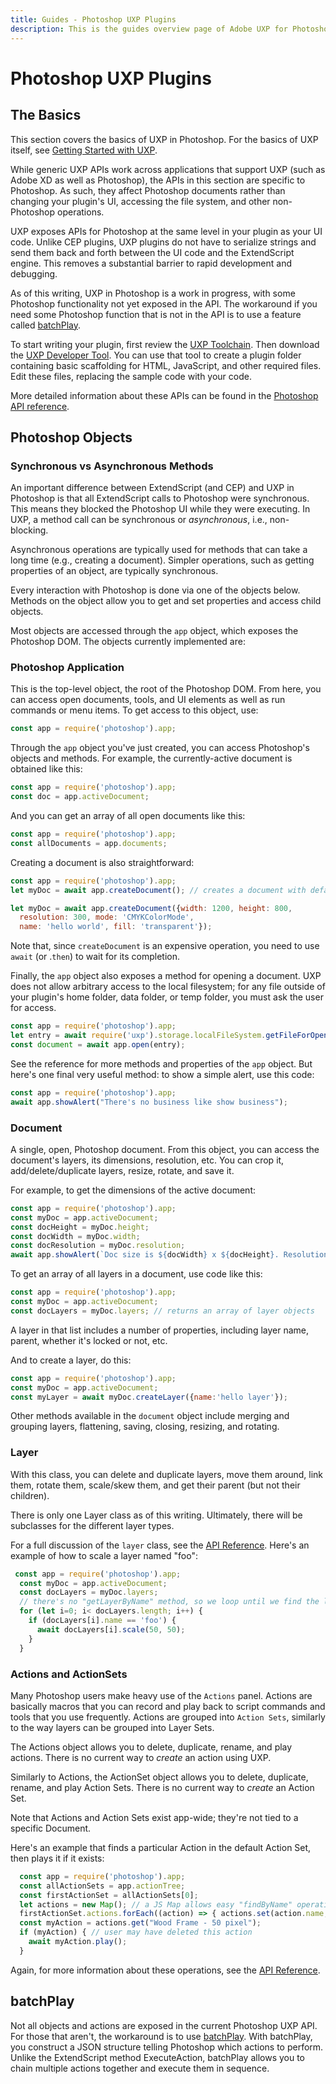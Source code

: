 ```yaml
---
title: Guides - Photoshop UXP Plugins
description: This is the guides overview page of Adobe UXP for Photoshop 
---
```


# Photoshop UXP Plugins

## The Basics
This section covers the basics of UXP in Photoshop. For the basics of UXP itself, see [Getting Started with UXP](../uxp-basics/index.md).

While generic UXP APIs work across applications that support UXP (such as Adobe XD as well as Photoshop), the APIs in this section are specific to Photoshop. As such, they affect Photoshop documents rather than changing your plugin's UI, accessing the file system, and other non-Photoshop operations.

UXP exposes APIs for Photoshop at the same level in your plugin as your UI code. Unlike CEP plugins, UXP plugins do not have to serialize strings and send them back and forth between the UI code and the ExtendScript engine. This removes a substantial barrier to rapid development and debugging.

As of this writing, UXP in Photoshop is a work in progress, with some Photoshop functionality not yet exposed in the API. The workaround if you need some Photoshop function that is not in the API is to use a feature called [batchPlay](./batchplay.md).

To start writing your plugin, first review the [UXP Toolchain](../uxp_guide/toolchain.md). Then download the [UXP Developer Tool](../uxp-developer-tool/index.md). You can use that tool to create a plugin folder containing basic scaffolding for HTML, JavaScript, and other required files. Edit these files, replacing the sample code with your code.

More detailed information about these APIs can be found in the [Photoshop API reference](#TBD).

## Photoshop Objects

### Synchronous vs Asynchronous Methods

An important difference between ExtendScript (and CEP) and UXP in Photoshop is that all ExtendScript calls to Photoshop were synchronous. This means they blocked the Photoshop UI while they were executing. In UXP, a method call can be synchronous or *asynchronous*, i.e., non-blocking.

Asynchronous operations are typically used for methods that can take a long time (e.g., creating a document). Simpler operations, such as getting properties of an object, are typically synchronous.

Every interaction with Photoshop is done via one of the objects below. Methods on the object allow you to get and set properties and access child objects. 

Most objects are accessed through the `app` object, which exposes the Photoshop DOM. The objects currently implemented are:

### Photoshop Application
This is the top-level object, the root of the Photoshop DOM. From here, you can access open documents, tools, and UI elements as well as run commands or menu items. To get access to this object, use:

```js
const app = require('photoshop').app;
```

Through the `app` object you've just created, you can access Photoshop's objects and methods. For example, the currently-active document is obtained like this:

```js
const app = require('photoshop').app;
const doc = app.activeDocument;
```

And you can get an array of all open documents like this:

```js
const app = require('photoshop').app;
const allDocuments = app.documents;
```

Creating a document is also straightforward:

```js
const app = require('photoshop').app;
let myDoc = await app.createDocument(); // creates a document with default settings

let myDoc = await app.createDocument({width: 1200, height: 800,
  resolution: 300, mode: 'CMYKColorMode', 
  name: 'hello world', fill: 'transparent'});
```

Note that, since `createDocument` is an expensive operation, you need to use `await` (or .`then`) to wait for its completion.

Finally, the `app` object also exposes a method for opening a document. UXP does not allow arbitrary access to the local filesystem; for any file outside of your plugin's home folder, data folder, or temp folder, you must ask the user for access.

```js
const app = require('photoshop').app;
let entry = await require('uxp').storage.localFileSystem.getFileForOpening();
const document = await app.open(entry);
```

See the reference for more methods and properties of the `app` object. But here's one final very useful method: to show a simple alert, use this code:

```js
const app = require('photoshop').app;
await app.showAlert("There's no business like show business");
```

### Document
A single, open, Photoshop document. From this object, you can access the document's layers, its dimensions, resolution, etc. You can crop it, add/delete/duplicate layers, resize, rotate, and save it.

For example, to get the dimensions of the active document:

```js
const app = require('photoshop').app;
const myDoc = app.activeDocument;
const docHeight = myDoc.height;
const docWidth = myDoc.width;
const docResolution = myDoc.resolution;
await app.showAlert(`Doc size is ${docWidth} x ${docHeight}. Resolution is ${docResolution}`);
```

To get an array of all layers in a document, use code like this:

```js
const app = require('photoshop').app;
const myDoc = app.activeDocument;
const docLayers = myDoc.layers; // returns an array of layer objects
```
A layer in that list includes a number of properties, including layer name, parent, whether it's locked or not, etc.

And to create a layer, do this:
```js
const app = require('photoshop').app;
const myDoc = app.activeDocument;
const myLayer = await myDoc.createLayer({name:'hello layer'});
```

Other methods available in the `document` object include merging and grouping layers, flattening, saving, closing, resizing, and rotating.

### Layer

With this class, you can delete and duplicate layers, move them around, link them, rotate them, scale/skew them, and get their parent (but not their children).

There is only one Layer class as of this writing. Ultimately, there will be subclasses for the different layer types.

For a full discussion of the `layer` class, see the [API Reference](#TBD). Here's an example of how to scale a layer named "foo":

```js
 const app = require('photoshop').app;
  const myDoc = app.activeDocument;
  const docLayers = myDoc.layers;
  // there's no "getLayerByName" method, so we loop until we find the layer:
  for (let i=0; i< docLayers.length; i++) {
    if (docLayers[i].name == 'foo') {
      await docLayers[i].scale(50, 50);
    }
  }
```

### Actions and ActionSets
Many Photoshop users make heavy use of the `Actions` panel. Actions are basically macros that you can record and play back to script commands and tools that you use frequently. Actions are grouped into `Action Sets`, similarly to the way layers can be grouped into Layer Sets.

 The Actions object allows you to delete, duplicate, rename, and play actions. There is no current way to *create* an action using UXP.

Similarly to Actions, the ActionSet object allows you to delete, duplicate, rename, and play Action Sets. There is no current way to *create* an Action Set.

Note that Actions and Action Sets exist app-wide; they're not tied to a specific Document.

Here's an example that finds a particular Action in the default Action Set, then plays it if it exists:

```js
  const app = require('photoshop').app;
  const allActionSets = app.actionTree;
  const firstActionSet = allActionSets[0];
  let actions = new Map(); // a JS Map allows easy "findByName" operations
  firstActionSet.actions.forEach((action) => { actions.set(action.name, action)});
  const myAction = actions.get("Wood Frame - 50 pixel");
  if (myAction) { // user may have deleted this action
    await myAction.play();
  }
```
Again, for more information about these operations, see the [API Reference](tbd).

## batchPlay
Not all objects and actions are exposed in the current Photoshop UXP API. For those that aren't, the workaround is to use [batchPlay](batchplay.md). With batchPlay, you construct a JSON structure telling Photoshop which actions to perform. Unlike the ExtendScript method ExecuteAction, batchPlay allows you to chain multiple actions together and execute them in sequence.

